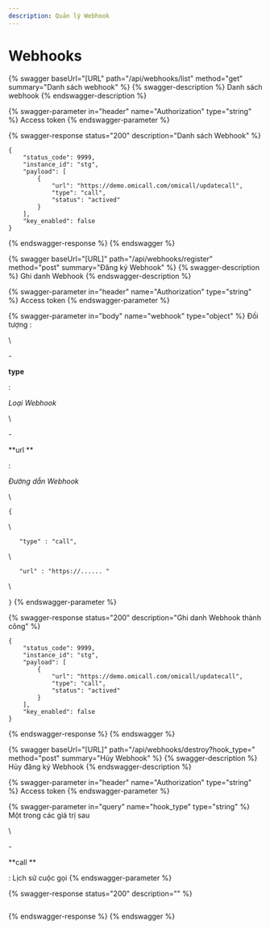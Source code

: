```yaml
---
description: Quản lý Webhook
---
```


# Webhooks

{% swagger baseUrl="[URL" path="/api/webhooks/list" method="get" summary="Danh sách webhook" %}
{% swagger-description %}
Danh sách webhook
{% endswagger-description %}

{% swagger-parameter in="header" name="Authorization" type="string" %}
Access token
{% endswagger-parameter %}

{% swagger-response status="200" description="Danh sách Webhook" %}
```
{
    "status_code": 9999,
    "instance_id": "stg",
    "payload": [
        {
            "url": "https://demo.omicall.com/omicall/updatecall",
            "type": "call",
            "status": "actived"
        }
    ],
    "key_enabled": false
}
```
{% endswagger-response %}
{% endswagger %}

{% swagger baseUrl="[URL]" path="/api/webhooks/register" method="post" summary="Đăng ký Webhook" %}
{% swagger-description %}
Ghi danh Webhook
{% endswagger-description %}

{% swagger-parameter in="header" name="Authorization" type="string" %}
Access token
{% endswagger-parameter %}

{% swagger-parameter in="body" name="webhook" type="object" %}
Đối tượng :

\


\- 

**type**

 : 

_Loại Webhook_

 

\


\- 

**url **

: 

_Đường dẫn Webhook_

\




`{`

\


`    "type" : "call",  `

\


`   "url" : "https://...... "`

\


`}`
{% endswagger-parameter %}

{% swagger-response status="200" description="Ghi danh Webhook thành công" %}
```
{
    "status_code": 9999,
    "instance_id": "stg",
    "payload": [
        {
            "url": "https://demo.omicall.com/omicall/updatecall",
            "type": "call",
            "status": "actived"
        }
    ],
    "key_enabled": false
}
```
{% endswagger-response %}
{% endswagger %}

{% swagger baseUrl="[URL]" path="/api/webhooks/destroy?hook_type=" method="post" summary="Hủy Webhook" %}
{% swagger-description %}
Hủy đăng ký Webhook
{% endswagger-description %}

{% swagger-parameter in="header" name="Authorization" type="string" %}
Access token
{% endswagger-parameter %}

{% swagger-parameter in="query" name="hook_type" type="string" %}
Một trong các giá trị sau

\


\- 

**call **

: Lịch sử cuộc gọi
{% endswagger-parameter %}

{% swagger-response status="200" description="" %}
```
```
{% endswagger-response %}
{% endswagger %}
